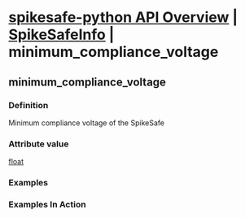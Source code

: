 # [spikesafe-python API Overview](/spikesafe_python_lib_docs/README.md) | [SpikeSafeInfo](/spikesafe_python_lib_docs/SpikeSafeInfo/README.md) | minimum_compliance_voltage

## minimum_compliance_voltage

### Definition
Minimum compliance voltage of the SpikeSafe

### Attribute value
[float](https://docs.python.org/3/library/functions.html#float)  

### Examples

### Examples In Action